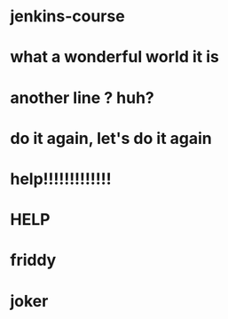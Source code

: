 # jenkins-course
# what a wonderful world it is
# another line ? huh?
# do it again, let's do it again
# help!!!!!!!!!!!!!
# HELP
# friddy
# joker
